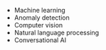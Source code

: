 * Machine learning 
* Anomaly detection
* Computer vision
* Natural language processing
* Conversational AI
